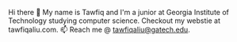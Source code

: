 Hi there 👋
My name is Tawfiq and I'm a junior at Georgia Institute of Technology studying computer science.
Checkout my webstie at tawfiqaliu.com.
📫 Reach me @ tawfiqaliu@gatech.edu.

<!--
**taliu02/taliu02** is a ✨ _special_ ✨ repository because its `README.md` (this file) appears on your GitHub profile.

Here are some ideas to get you started:

- 🔭 I’m currently working on ...
- 🌱 I’m currently learning ...
- 👯 I’m looking to collaborate on ...
- 🤔 I’m looking for help with ...
- 💬 Ask me about ...
- 📫 Reach me @ tawfiqaliu@gatech.edu.
- ⚡ Fun fact: ...
-->
